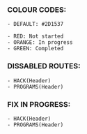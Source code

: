 

### COLOUR CODES:

    - DEFAULT: #2D1537

    - RED: Not started
    - ORANGE: In progress
    - GREEN: Completed



### DISSABLED ROUTES:

    - HACK(Header)
    - PROGRAMS(Header)

### FIX IN PROGRESS:

    - HACK(Header)
    - PROGRAMS(Header)